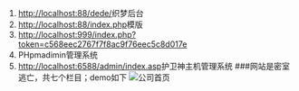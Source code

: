 
1. <http://localhost:88/dede/>织梦后台
2. <http://localhost:88/index.php>模版
3. <http://localhost:999/index.php?token=c568eec2767f7f8ac9f76eec5c8d017e>
4. PHpmadimin管理系统
5. <http://localhost:6588/admin/index.asp>护卫神主机管理系统
 ###网站是密室逃亡，共七个栏目；demo如下
![公司首页](http://obbjyirz0.bkt.clouddn.com/QQ%E6%88%AA%E5%9B%BE20160919121031.png)
